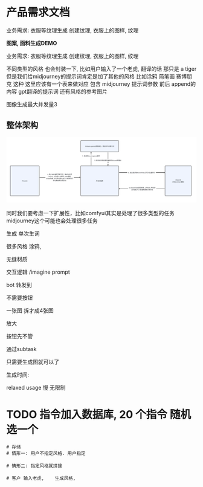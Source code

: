 # 产品需求文档

业务需求: 衣服等纹理生成
创建纹理, 衣服上的图样, 纹理

**图案, 面料生成DEMO**

业务需求: 衣服等纹理生成
创建纹理, 衣服上的图样, 纹理

不同类型的风格 也会封装一下, 比如用户输入了一个老虎,
翻译的话 那只是 a tiger 但是我们给midjourney的提示词肯定是加了其他的风格
比如涂鸦 简笔画 赛博朋克 这种
这里应该有一个表来做对应
包含 midjourney 提示词参数 前后 append的内容 gpt翻译的提示词
还有风格的参考图片

图像生成最大并发量3

## 整体架构

![img.png](img.png)

同时我们要考虑一下扩展性，比如comfyui其实是处理了很多类型的任务
midjourney这个可能也会处理很多任务

生成 单次生词

很多风格
涂鸦,

无缝材质

交互逻辑 /imagine prompt

bot 转发到

不需要按钮

一张图 拆才成4张图

放大

按钮先不管

通过subtask

只需要生成图就可以了

生成时间:

relaxed usage 慢 无限制

# TODO  指令加入数据库, 20 个指令 随机选一个

    # 存储
    # 情形一: 用户不指定风格. 用户指定

    # 情形二: 指定风格就拼接

    # 客户 输入老虎,    生成风格,

